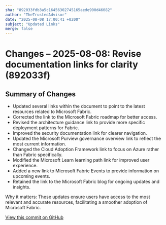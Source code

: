 ```yaml
---
sha: "892033fdb3a5c16456302745165aede900d46082"
author: "TheTrustedAdvisor"
date: "2025-08-08 17:00:41 +0200"
subject: "Updated Links"
merge: false
---
```


# Changes – 2025-08-08: Revise documentation links for clarity (892033f)

## Summary of Changes

- Updated several links within the document to point to the latest resources related to Microsoft Fabric.
- Corrected the link to the Microsoft Fabric roadmap for better access.
- Revised the architecture guidance link to provide more specific deployment patterns for Fabric.
- Improved the security documentation link for clearer navigation.
- Updated the Microsoft Purview governance overview link to reflect the most current information.
- Changed the Cloud Adoption Framework link to focus on Azure rather than Fabric specifically.
- Modified the Microsoft Learn learning path link for improved user experience.
- Added a new link to Microsoft Fabric Events to provide information on upcoming events.
- Retained the link to the Microsoft Fabric blog for ongoing updates and insights.

Why it matters: These updates ensure users have access to the most relevant and accurate resources, facilitating a smoother adoption of Microsoft Fabric.

[View this commit on GitHub](https://github.com/TheTrustedAdvisor/FabricAdoptionFramework/commit/892033fdb3a5c16456302745165aede900d46082)

